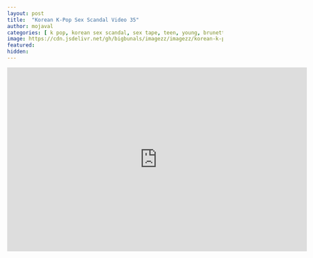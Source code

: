 ```yaml
---
layout: post
title:  "Korean K-Pop Sex Scandal Video 35"
author: mojaval
categories: [ k pop, korean sex scandal, sex tape, teen, young, brunette, cock sucking, oral, blowjob, doggy style, pussy licking, hairy pussy, hardcore, raw ]
image: https://cdn.jsdelivr.net/gh/bigbunals/imagezz/imagezz/korean-k-pop-sex-scandal-video-35___3494c826cece02c28a6a6cd0c7a31001909a6eac.mp4.jpg
featured: 
hidden: 
---
```


<iframe src="https://openload.co/embed/Gc8KSiHw404/korean-k-pop-sex-scandal-video-35___3494c826cece02c28a6a6cd0c7a31001909a6eac.mp4" scrolling="no" frameborder="0" width="700" height="430" allowfullscreen="true" webkitallowfullscreen="true" mozallowfullscreen="true"></iframe>